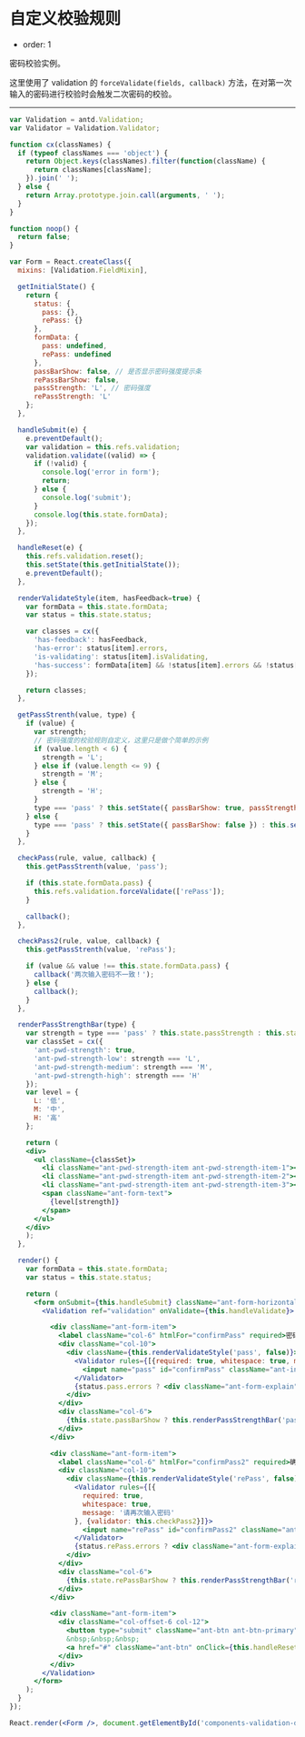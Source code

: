 # 自定义校验规则 

- order: 1

密码校验实例。

这里使用了 validation 的 `forceValidate(fields, callback)`  方法，在对第一次输入的密码进行校验时会触发二次密码的校验。

---

````jsx
var Validation = antd.Validation;
var Validator = Validation.Validator;

function cx(classNames) {
  if (typeof classNames === 'object') {
    return Object.keys(classNames).filter(function(className) {
      return classNames[className];
    }).join(' ');
  } else {
    return Array.prototype.join.call(arguments, ' ');
  }
}

function noop() {
  return false;
}

var Form = React.createClass({
  mixins: [Validation.FieldMixin],

  getInitialState() {
    return {
      status: {
        pass: {},
        rePass: {}
      },
      formData: {
        pass: undefined,
        rePass: undefined
      },
      passBarShow: false, // 是否显示密码强度提示条
      rePassBarShow: false, 
      passStrength: 'L', // 密码强度
      rePassStrength: 'L'
    };
  },

  handleSubmit(e) {
    e.preventDefault();
    var validation = this.refs.validation;
    validation.validate((valid) => {
      if (!valid) {
        console.log('error in form');
        return;
      } else {
        console.log('submit');
      }
      console.log(this.state.formData);
    });
  },

  handleReset(e) {
    this.refs.validation.reset();
    this.setState(this.getInitialState());
    e.preventDefault();
  },

  renderValidateStyle(item, hasFeedback=true) {
    var formData = this.state.formData;
    var status = this.state.status;

    var classes = cx({
      'has-feedback': hasFeedback,
      'has-error': status[item].errors,
      'is-validating': status[item].isValidating,
      'has-success': formData[item] && !status[item].errors && !status[item].isValidating
    });

    return classes;
  },

  getPassStrenth(value, type) {
    if (value) {
      var strength;
      // 密码强度的校验规则自定义，这里只是做个简单的示例
      if (value.length < 6) {
        strength = 'L';
      } else if (value.length <= 9) {
        strength = 'M';
      } else {
        strength = 'H';
      }
      type === 'pass' ? this.setState({ passBarShow: true, passStrength: strength }) : this.setState({ rePassBarShow: true, rePassStrength: strength });
    } else {
      type === 'pass' ? this.setState({ passBarShow: false }) : this.setState({ rePassBarShow: false });
    }
  },

  checkPass(rule, value, callback) {
    this.getPassStrenth(value, 'pass');

    if (this.state.formData.pass) {
      this.refs.validation.forceValidate(['rePass']);
    }

    callback();
  },

  checkPass2(rule, value, callback) {
    this.getPassStrenth(value, 'rePass');

    if (value && value !== this.state.formData.pass) {
      callback('两次输入密码不一致！');
    } else {
      callback();
    }
  },

  renderPassStrengthBar(type) {
    var strength = type === 'pass' ? this.state.passStrength : this.state.rePassStrength;
    var classSet = cx({
      'ant-pwd-strength': true,
      'ant-pwd-strength-low': strength === 'L',
      'ant-pwd-strength-medium': strength === 'M',
      'ant-pwd-strength-high': strength === 'H'
    });
    var level = {
      L: '低',
      M: '中',
      H: '高'
    };

    return (
    <div>
      <ul className={classSet}>
        <li className="ant-pwd-strength-item ant-pwd-strength-item-1"></li>
        <li className="ant-pwd-strength-item ant-pwd-strength-item-2"></li>
        <li className="ant-pwd-strength-item ant-pwd-strength-item-3"></li>
        <span className="ant-form-text">
          {level[strength]}
        </span>
      </ul>
    </div>
    );
  },

  render() {
    var formData = this.state.formData;
    var status = this.state.status;

    return (
      <form onSubmit={this.handleSubmit} className="ant-form-horizontal">
        <Validation ref="validation" onValidate={this.handleValidate}>

          <div className="ant-form-item">
            <label className="col-6" htmlFor="confirmPass" required>密码：</label>
            <div className="col-10">
              <div className={this.renderValidateStyle('pass', false)}>
                <Validator rules={[{required: true, whitespace: true, message: '请填写密码'}, {validator: this.checkPass}]} trigger="onChange">
                  <input name="pass" id="confirmPass" className="ant-input" type="password" onContextMenu={noop} onPaste={noop} onCopy={noop} onCut={noop} autocomplete="off" value={formData.pass}/>
                </Validator>
                {status.pass.errors ? <div className="ant-form-explain">{status.pass.errors.join(',')}</div> : null}
              </div>
            </div>
            <div className="col-6">
              {this.state.passBarShow ? this.renderPassStrengthBar('pass') : null}
            </div>
          </div>

          <div className="ant-form-item">
            <label className="col-6" htmlFor="confirmPass2" required>确认密码：</label>
            <div className="col-10">
              <div className={this.renderValidateStyle('rePass', false)}>
                <Validator rules={[{
                  required: true,
                  whitespace: true,
                  message: '请再次输入密码'
                }, {validator: this.checkPass2}]}>
                  <input name="rePass" id="confirmPass2" className="ant-input" type="password" onContextMenu={noop} onPaste={noop} onCopy={noop} onCut={noop} autocomplete="off" value={formData.rePass}/>
                </Validator>
                {status.rePass.errors ? <div className="ant-form-explain"> {status.rePass.errors.join(', ')}</div> : null}
              </div>
            </div>
            <div className="col-6">
              {this.state.rePassBarShow ? this.renderPassStrengthBar('rePass') : null}
            </div>
          </div>

          <div className="ant-form-item">
            <div className="col-offset-6 col-12">
              <button type="submit" className="ant-btn ant-btn-primary">确 定</button>
              &nbsp;&nbsp;&nbsp;
              <a href="#" className="ant-btn" onClick={this.handleReset}>重 置</a>
            </div>
          </div>
        </Validation>
      </form>
    );
  }
});

React.render(<Form />, document.getElementById('components-validation-demo-customize'));
````

<style>
  .ant-pwd-strength {
    display: inline-block;
    margin-left: 8px;
    line-height: 32px;
    height: 32px;
    vertical-align: middle;
  }

  .ant-pwd-strength-item {
    float: left;
    margin-right: 1px;
    margin-top: 12px;
    width: 19px;
    height: 8px;
    line-height: 8px;
    list-style: none;
    background-color: #f3f3f3;
    transition: all 0.3s cubic-bezier(0.645, 0.045, 0.355, 1);
    -webkit-transition: all 0.3s cubic-bezier(0.645, 0.045, 0.355, 1);
    -moz-transition: all 0.3s cubic-bezier(0.645, 0.045, 0.355, 1);
  }

  .ant-pwd-strength-item-1 {
    border-top-left-radius: 6px;
    border-bottom-left-radius: 6px;
  }

  .ant-pwd-strength-item-2 {
    width: 20px;
  }

  .ant-pwd-strength-item-3 {
    border-top-right-radius: 6px;
    border-bottom-right-radius: 6px;
    margin-right: 8px;
  }

  .ant-pwd-strength-low .ant-pwd-strength-item-1, .ant-pwd-strength-medium .ant-pwd-strength-item-1, .ant-pwd-strength-high .ant-pwd-strength-item-1 {
    background-color: #FAC450;
  }

  .ant-pwd-strength-medium .ant-pwd-strength-item-2, .ant-pwd-strength-high .ant-pwd-strength-item-2 {
    background-color: rgba(135, 208, 104, .6);
    filter:progid:DXImageTransform.Microsoft.gradient(startColorstr=#9987D068,endColorstr=#9987D068);
  }

  .ant-pwd-strength-high .ant-pwd-strength-item-3 {
    background-color: #87D068;
  }
</style>
